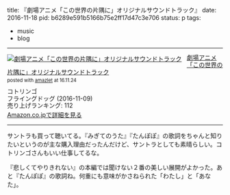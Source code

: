 title: 『劇場アニメ「この世界の片隅に」オリジナルサウンドトラック』
date: 2016-11-18
pid: b6289e591b5166b75e2ff17d47c3e706
status: p
tags:
- music
- blog
---

<div class="amazlet-box" style="margin-bottom:0px;"><div class="amazlet-image" style="float:left;margin:0px 12px 1px 0px;"><a href="http://www.amazon.co.jp/exec/obidos/ASIN/B01KZ4MAJ4/dotimpact-22/ref=nosim/" name="amazletlink" target="_blank"><img src="http://ecx.images-amazon.com/images/I/51UmNM-KPSL._SL160_.jpg" alt="劇場アニメ「この世界の片隅に」オリジナルサウンドトラック" style="border: none;" /></a></div><div class="amazlet-info" style="line-height:120%; margin-bottom: 10px"><div class="amazlet-name" style="margin-bottom:10px;line-height:120%"><a href="http://www.amazon.co.jp/exec/obidos/ASIN/B01KZ4MAJ4/dotimpact-22/ref=nosim/" name="amazletlink" target="_blank">劇場アニメ「この世界の片隅に」オリジナルサウンドトラック</a><div class="amazlet-powered-date" style="font-size:80%;margin-top:5px;line-height:120%">posted with <a href="http://www.amazlet.com/" title="amazlet" target="_blank">amazlet</a> at 16.11.24</div></div><div class="amazlet-detail">コトリンゴ <br />フライングドッグ (2016-11-09)<br />売り上げランキング: 112<br /></div><div class="amazlet-sub-info" style="float: left;"><div class="amazlet-link" style="margin-top: 5px"><a href="http://www.amazon.co.jp/exec/obidos/ASIN/B01KZ4MAJ4/dotimpact-22/ref=nosim/" name="amazletlink" target="_blank">Amazon.co.jpで詳細を見る</a></div></div></div><div class="amazlet-footer" style="clear: left"></div></div>

---- 

サントラも買って聴いてる。『みぎてのうた』『たんぽぽ』の歌詞をちゃんと知りたいというのが主な購入理由だったんだけど、サントラとしても素晴らしい。コトリンゴさんもいい仕事してるな。

『悲しくてやりきれない』の本編では聞けない２番の美しい展開がよかった。あと『たんぽぽ』の歌詞ね。何重にも意味がかさねられた「わたし」と「あなた」。
